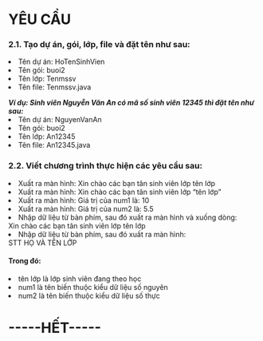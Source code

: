 <h1>YÊU CẦU</h1>
<h3>2.1. Tạo dự án, gói, lớp, file và đặt tên như sau:</h3>
<li>Tên dự án: HoTenSinhVien</li>
<li>Tên gói: buoi2</li>
<li>Tên lớp: Tenmssv</li>
<li>Tên file: Tenmssv.java</li>
<p></p>
<b><em>Ví dụ: Sinh viên Nguyễn Văn An có mã số sinh viên 12345 thì đặt tên như sau:</em></b>
<li>Tên dự án: NguyenVanAn</li>
<li>Tên gói: buoi2</li>
<li>Tên lớp: An12345</li>
<li>Tên file: An12345.java</li>
<h3>2.2. Viết chương trình thực hiện các yêu cầu sau:</h3>
<li>Xuất ra màn hình: Xin chào các bạn tân sinh viên lớp tên lớp</li>
<li>Xuất ra màn hình: Xin chào các bạn tân sinh viên lớp “tên lớp”</li>
<li>Xuất ra màn hình: Giá trị của num1 là: 10</li>
<li>Xuất ra màn hình: Giá trị của num2 là: 5.5</li>
<li>Nhập dữ liệu từ bàn phím, sau đó xuất ra màn hình và xuống dòng:</li> 
Xin chào các bạn tân sinh viên
lớp tên lớp
<li>Nhập dữ liệu từ bàn phím, sau đó xuất ra màn hình:</li>
STT		HỌ VÀ TÊN		LỚP 
<h4>Trong đó:</h4> 
<li>tên lớp là lớp sinh viên đang theo học</li>
<li><enum>num1</enum> là tên biến thuộc kiểu dữ liệu số nguyên</li>
<li>num2 là tên biến thuộc kiểu dữ liệu số thực</li>
<h1>-----HẾT-----</h1>

